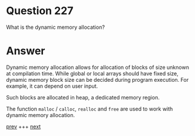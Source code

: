 
# Question 227



What is the dynamic memory allocation? 


# Answer



Dynamic memory allocation allows for allocation of blocks of size unknown at
compilation time. While global or local arrays should have fixed size, 
dynamic memory block size can be decided during program execution. For example,
it can depend on user input.

Such blocks are allocated in heap, a dedicated memory region.

The function `malloc` / `calloc`, `realloc` and `free` are used to work with
dynamic memory allocation.  


[prev](226.md) +++ [next](228.md)
